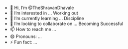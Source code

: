 - 👋 Hi, I’m @TheShravanDhavale
- 👀 I’m interested in ... Working out
- 🌱 I’m currently learning ... Discipline
- 💞️ I’m looking to collaborate on ... Becoming Successful
- 📫 How to reach me ... 
- 😄 Pronouns: ...
- ⚡ Fun fact: ...

<!---
TheShravanDhavale/TheShravanDhavale is a ✨ special ✨ repository because its `README.md` (this file) appears on your GitHub profile.
You can click the Preview link to take a look at your changes.
--->

